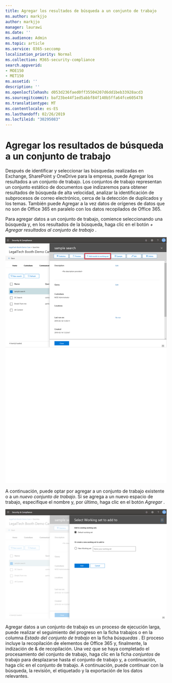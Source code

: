 ```yaml
---
title: Agregar los resultados de búsqueda a un conjunto de trabajo
ms.author: markjjo
author: markjjo
manager: laurawi
ms.date: ''
ms.audience: Admin
ms.topic: article
ms.service: O365-seccomp
localization_priority: Normal
ms.collection: M365-security-compliance
search.appverid:
- MOE150
- MET150
ms.assetid: ''
description: ''
ms.openlocfilehash: d053d236faed0ff35504207d6dd1beb33928acd3
ms.sourcegitcommit: baf23be44f1ed5abbf84f140b5ffa64fce605478
ms.translationtype: MT
ms.contentlocale: es-ES
ms.lasthandoff: 02/26/2019
ms.locfileid: "30295083"
---
```

# <a name="add-search-results-to-a-working-set"></a>Agregar los resultados de búsqueda a un conjunto de trabajo

Después de identificar y seleccionar las búsquedas realizadas en Exchange, SharePoint y OneDrive para la empresa, puede Agregar los resultados a un conjunto de trabajo. Los conjuntos de trabajo representan un conjunto estático de documentos que indizaremos para obtener resultados de búsqueda de alta velocidad, analizar la identificación de subprocesos de correo electrónico, cerca de la detección de duplicados y los temas.  También puede Agregar a la vez datos de orígenes de datos que no son de Office 365 en paralelo con los datos recopilados de Office 365.

Para agregar datos a un conjunto de trabajo, comience seleccionando una búsqueda y, en los resultados de la búsqueda, haga clic en el botón *+ Agregar resultados al conjunto de trabajo* .

![Adición de datos a un conjunto de trabajo](../media/c1b4fc00-7a15-4587-b9b0-ce594bb02e4d.png)

A continuación, puede optar por agregar a un conjunto de trabajo existente o a un *nuevo conjunto de trabajo*.  Si se agrega a un nuevo espacio de trabajo, especifique el nombre y, por último, haga clic en el botón *Agregar* .

![Selección de un conjunto de trabajo](../media/e8c6ab51-da8d-4c39-9b21-26bfdf453fb9.png)

Agregar datos a un conjunto de trabajo es un proceso de ejecución larga, puede realizar el seguimiento del progreso en la ficha trabajos o en la columna *Estado del conjunto de trabajo* en la ficha *búsquedas* .  El proceso incluye la recopilación de elementos de Office 365 y, finalmente, la indización de & de recopilación.  Una vez que se haya completado el procesamiento del conjunto de trabajo, haga clic en la ficha *conjuntos* de trabajo para desplazarse hasta el conjunto de trabajo y, a continuación, haga clic en el conjunto de trabajo.  A continuación, puede continuar con la búsqueda, la revisión, el etiquetado y la exportación de los datos relevantes.
